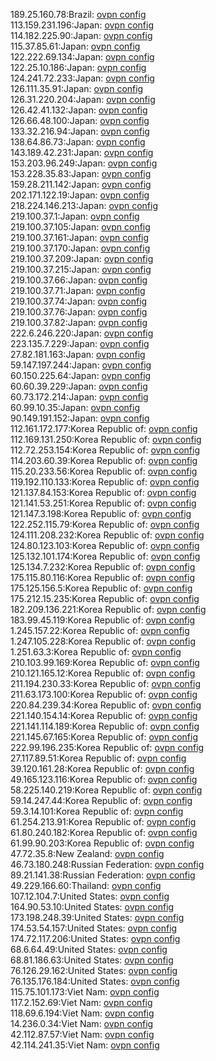 189.25.160.78:Brazil: [ovpn config](vpn/189_25_160_78.ovpn)  
113.159.231.196:Japan: [ovpn config](vpn/113_159_231_196.ovpn)  
114.182.225.90:Japan: [ovpn config](vpn/114_182_225_90.ovpn)  
115.37.85.61:Japan: [ovpn config](vpn/115_37_85_61.ovpn)  
122.222.69.134:Japan: [ovpn config](vpn/122_222_69_134.ovpn)  
122.25.10.186:Japan: [ovpn config](vpn/122_25_10_186.ovpn)  
124.241.72.233:Japan: [ovpn config](vpn/124_241_72_233.ovpn)  
126.111.35.91:Japan: [ovpn config](vpn/126_111_35_91.ovpn)  
126.31.220.204:Japan: [ovpn config](vpn/126_31_220_204.ovpn)  
126.42.41.132:Japan: [ovpn config](vpn/126_42_41_132.ovpn)  
126.66.48.100:Japan: [ovpn config](vpn/126_66_48_100.ovpn)  
133.32.216.94:Japan: [ovpn config](vpn/133_32_216_94.ovpn)  
138.64.86.73:Japan: [ovpn config](vpn/138_64_86_73.ovpn)  
143.189.42.231:Japan: [ovpn config](vpn/143_189_42_231.ovpn)  
153.203.96.249:Japan: [ovpn config](vpn/153_203_96_249.ovpn)  
153.228.35.83:Japan: [ovpn config](vpn/153_228_35_83.ovpn)  
159.28.211.142:Japan: [ovpn config](vpn/159_28_211_142.ovpn)  
202.171.122.19:Japan: [ovpn config](vpn/202_171_122_19.ovpn)  
218.224.146.213:Japan: [ovpn config](vpn/218_224_146_213.ovpn)  
219.100.37.1:Japan: [ovpn config](vpn/219_100_37_1.ovpn)  
219.100.37.105:Japan: [ovpn config](vpn/219_100_37_105.ovpn)  
219.100.37.161:Japan: [ovpn config](vpn/219_100_37_161.ovpn)  
219.100.37.170:Japan: [ovpn config](vpn/219_100_37_170.ovpn)  
219.100.37.209:Japan: [ovpn config](vpn/219_100_37_209.ovpn)  
219.100.37.215:Japan: [ovpn config](vpn/219_100_37_215.ovpn)  
219.100.37.66:Japan: [ovpn config](vpn/219_100_37_66.ovpn)  
219.100.37.71:Japan: [ovpn config](vpn/219_100_37_71.ovpn)  
219.100.37.74:Japan: [ovpn config](vpn/219_100_37_74.ovpn)  
219.100.37.76:Japan: [ovpn config](vpn/219_100_37_76.ovpn)  
219.100.37.82:Japan: [ovpn config](vpn/219_100_37_82.ovpn)  
222.6.246.220:Japan: [ovpn config](vpn/222_6_246_220.ovpn)  
223.135.7.229:Japan: [ovpn config](vpn/223_135_7_229.ovpn)  
27.82.181.163:Japan: [ovpn config](vpn/27_82_181_163.ovpn)  
59.147.197.244:Japan: [ovpn config](vpn/59_147_197_244.ovpn)  
60.150.225.64:Japan: [ovpn config](vpn/60_150_225_64.ovpn)  
60.60.39.229:Japan: [ovpn config](vpn/60_60_39_229.ovpn)  
60.73.172.214:Japan: [ovpn config](vpn/60_73_172_214.ovpn)  
60.99.10.35:Japan: [ovpn config](vpn/60_99_10_35.ovpn)  
90.149.191.152:Japan: [ovpn config](vpn/90_149_191_152.ovpn)  
112.161.172.177:Korea Republic of: [ovpn config](vpn/112_161_172_177.ovpn)  
112.169.131.250:Korea Republic of: [ovpn config](vpn/112_169_131_250.ovpn)  
112.72.253.154:Korea Republic of: [ovpn config](vpn/112_72_253_154.ovpn)  
114.203.60.39:Korea Republic of: [ovpn config](vpn/114_203_60_39.ovpn)  
115.20.233.56:Korea Republic of: [ovpn config](vpn/115_20_233_56.ovpn)  
119.192.110.133:Korea Republic of: [ovpn config](vpn/119_192_110_133.ovpn)  
121.137.84.153:Korea Republic of: [ovpn config](vpn/121_137_84_153.ovpn)  
121.141.53.251:Korea Republic of: [ovpn config](vpn/121_141_53_251.ovpn)  
121.147.3.198:Korea Republic of: [ovpn config](vpn/121_147_3_198.ovpn)  
122.252.115.79:Korea Republic of: [ovpn config](vpn/122_252_115_79.ovpn)  
124.111.208.232:Korea Republic of: [ovpn config](vpn/124_111_208_232.ovpn)  
124.80.123.103:Korea Republic of: [ovpn config](vpn/124_80_123_103.ovpn)  
125.132.101.174:Korea Republic of: [ovpn config](vpn/125_132_101_174.ovpn)  
125.134.7.232:Korea Republic of: [ovpn config](vpn/125_134_7_232.ovpn)  
175.115.80.116:Korea Republic of: [ovpn config](vpn/175_115_80_116.ovpn)  
175.125.156.5:Korea Republic of: [ovpn config](vpn/175_125_156_5.ovpn)  
175.212.15.235:Korea Republic of: [ovpn config](vpn/175_212_15_235.ovpn)  
182.209.136.221:Korea Republic of: [ovpn config](vpn/182_209_136_221.ovpn)  
183.99.45.119:Korea Republic of: [ovpn config](vpn/183_99_45_119.ovpn)  
1.245.157.22:Korea Republic of: [ovpn config](vpn/1_245_157_22.ovpn)  
1.247.105.228:Korea Republic of: [ovpn config](vpn/1_247_105_228.ovpn)  
1.251.63.3:Korea Republic of: [ovpn config](vpn/1_251_63_3.ovpn)  
210.103.99.169:Korea Republic of: [ovpn config](vpn/210_103_99_169.ovpn)  
210.121.165.12:Korea Republic of: [ovpn config](vpn/210_121_165_12.ovpn)  
211.194.230.33:Korea Republic of: [ovpn config](vpn/211_194_230_33.ovpn)  
211.63.173.100:Korea Republic of: [ovpn config](vpn/211_63_173_100.ovpn)  
220.84.239.34:Korea Republic of: [ovpn config](vpn/220_84_239_34.ovpn)  
221.140.154.14:Korea Republic of: [ovpn config](vpn/221_140_154_14.ovpn)  
221.141.114.189:Korea Republic of: [ovpn config](vpn/221_141_114_189.ovpn)  
221.145.67.165:Korea Republic of: [ovpn config](vpn/221_145_67_165.ovpn)  
222.99.196.235:Korea Republic of: [ovpn config](vpn/222_99_196_235.ovpn)  
27.117.89.51:Korea Republic of: [ovpn config](vpn/27_117_89_51.ovpn)  
39.120.161.28:Korea Republic of: [ovpn config](vpn/39_120_161_28.ovpn)  
49.165.123.116:Korea Republic of: [ovpn config](vpn/49_165_123_116.ovpn)  
58.225.140.219:Korea Republic of: [ovpn config](vpn/58_225_140_219.ovpn)  
59.14.247.44:Korea Republic of: [ovpn config](vpn/59_14_247_44.ovpn)  
59.3.14.101:Korea Republic of: [ovpn config](vpn/59_3_14_101.ovpn)  
61.254.213.91:Korea Republic of: [ovpn config](vpn/61_254_213_91.ovpn)  
61.80.240.182:Korea Republic of: [ovpn config](vpn/61_80_240_182.ovpn)  
61.99.90.203:Korea Republic of: [ovpn config](vpn/61_99_90_203.ovpn)  
47.72.35.8:New Zealand: [ovpn config](vpn/47_72_35_8.ovpn)  
46.73.180.248:Russian Federation: [ovpn config](vpn/46_73_180_248.ovpn)  
89.21.141.38:Russian Federation: [ovpn config](vpn/89_21_141_38.ovpn)  
49.229.166.60:Thailand: [ovpn config](vpn/49_229_166_60.ovpn)  
107.12.104.7:United States: [ovpn config](vpn/107_12_104_7.ovpn)  
164.90.53.10:United States: [ovpn config](vpn/164_90_53_10.ovpn)  
173.198.248.39:United States: [ovpn config](vpn/173_198_248_39.ovpn)  
174.53.54.157:United States: [ovpn config](vpn/174_53_54_157.ovpn)  
174.72.117.206:United States: [ovpn config](vpn/174_72_117_206.ovpn)  
68.6.64.49:United States: [ovpn config](vpn/68_6_64_49.ovpn)  
68.81.186.63:United States: [ovpn config](vpn/68_81_186_63.ovpn)  
76.126.29.162:United States: [ovpn config](vpn/76_126_29_162.ovpn)  
76.135.176.184:United States: [ovpn config](vpn/76_135_176_184.ovpn)  
115.75.101.173:Viet Nam: [ovpn config](vpn/115_75_101_173.ovpn)  
117.2.152.69:Viet Nam: [ovpn config](vpn/117_2_152_69.ovpn)  
118.69.6.194:Viet Nam: [ovpn config](vpn/118_69_6_194.ovpn)  
14.236.0.34:Viet Nam: [ovpn config](vpn/14_236_0_34.ovpn)  
42.112.87.57:Viet Nam: [ovpn config](vpn/42_112_87_57.ovpn)  
42.114.241.35:Viet Nam: [ovpn config](vpn/42_114_241_35.ovpn)  
